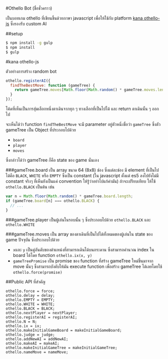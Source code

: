 #Othello Bot
(ชื่อชั่วคราว)

เป็นบอทเกม othello ที่เขียนขึ้นด้วยภาษา javascript เพื่อให้ใช้กับ platform [kana othello-js](http://kana.github.io/othello-js/) ซึ่งรองรับ custom AI

##setup
```bash
$ npm install -g gulp
$ npm install
$ gulp
```


#kana othello-js

ตัวอย่างการสร้าง random bot

```javascript
othello.registerAI({
  findTheBestMove: function (gameTree) {
    return gameTree.moves[Math.floor(Math.random() * gameTree.moves.length)];
  }
});
```
โค้ดที่เห็นเป็นการสุ่มเลือกหนึ่งตาเดินจากทุก ๆ ทางเลือกที่เป็นไปได้ และ return ตาเดินนั้น ๆ ออกไป

จะเห็นได้ว่า function `findTheBestMove` จะมี parameter อยู่ตัวหนึ่งชื่อว่า `gameTree` ซึ่งตัว gameTree เป็น Object ที่ประกอบไปด้วย

* `board`
* `player`
* `moves`

ซึ่งกล่าวได้ว่า gameTree ก็คือ state ของ game นั่นเอง

###gameTree.board
เป็น array ขนาด 64 (8x8) ช่อง ซึ่งแต่ละช่อง มี element ที่เป็นไปได้คือ `BLACK`, `WHITE` หรือ `EMPTY` ซึ่งเป็น constant (ใน javascript ตั้งแต่ es5 ลงไปยังไม่มี constant จริงๆ ที่เห็นยังเป็นแค่ convention ให้รู้ว่าอย่าไปแก้ค่ามัน) ถ้าจะเปรียบเทียบ ให้ใช้ `othello.BLACK` เป็นต้น เช่น

```javascript
var n = Math.floor(Math.random() * gameTree.board.length;
if (gameTree.board[n] === othello.BLACK) {
  // ...
}
```

###gameTree.player
เป็นผู้เล่นในรอบนั้น ๆ ซึ่งประกอบไปด้วย `othello.BLACK` และ `othello.WHITE`

###gameTree.moves
เป็น array ของตาเดินที่เป็นไปได้ทั้งหมดของผู้เล่นใน state ของ game ปัจจุบัน ซึ่งประกอบไปด้วย

* `x`และ `y` เป็นคู่อันดับของตำแหน่งที่สามารถเดินได้บนกระดาน ซึ่งสามารถคำนวณ index ใน board ได้โดย function `othello.ix(x, y)`
* `gameTreePromise` เป็น promise ของ function ที่สร้าง gameTree ใหม่ขึ้นมาจาก move นั้นๆ ซึ่งสามารถบังคับให้มัน execute function เพื่อสร้าง gameTree ได้เลยโดยใช้ `othello.force(promise)`

##Public API ที่สำคัญ

```
othello.force = force;
othello.delay = delay;
othello.EMPTY = EMPTY;
othello.WHITE = WHITE;
othello.BLACK = BLACK;
othello.nextPlayer = nextPlayer;
othello.registerAI = registerAI;
othello.N = N;
othello.ix = ix;
othello.makeInitialGameBoard = makeInitialGameBoard;
othello.judge = judge;
othello.addNewAI = addNewAI;
othello.makeAI = makeAI;
othello.makeInitialGameTree = makeInitialGameTree;
othello.nameMove = nameMove;
```